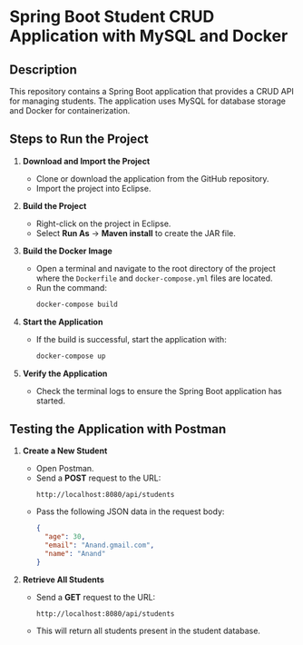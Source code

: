 # Spring Boot Student CRUD Application with MySQL and Docker

## Description
This repository contains a Spring Boot application that provides a CRUD API for managing students. The application uses MySQL for database storage and Docker for containerization.

## Steps to Run the Project

1. **Download and Import the Project**
   - Clone or download the application from the GitHub repository.
   - Import the project into Eclipse.

2. **Build the Project**
   - Right-click on the project in Eclipse.
   - Select **Run As** → **Maven install** to create the JAR file.

3. **Build the Docker Image**
   - Open a terminal and navigate to the root directory of the project where the `Dockerfile` and `docker-compose.yml` files are located.
   - Run the command:  
     ```bash
     docker-compose build
     ```

4. **Start the Application**
   - If the build is successful, start the application with:  
     ```bash
     docker-compose up
     ```

5. **Verify the Application**
   - Check the terminal logs to ensure the Spring Boot application has started.

## Testing the Application with Postman

1. **Create a New Student**
   - Open Postman.
   - Send a **POST** request to the URL:
     ```
     http://localhost:8080/api/students
     ```
   - Pass the following JSON data in the request body:
     ```json
     {
       "age": 30,
       "email": "Anand.gmail.com",
       "name": "Anand"
     }
     ```

2. **Retrieve All Students**
   - Send a **GET** request to the URL:
     ```
     http://localhost:8080/api/students
     ```
   - This will return all students present in the student database.


